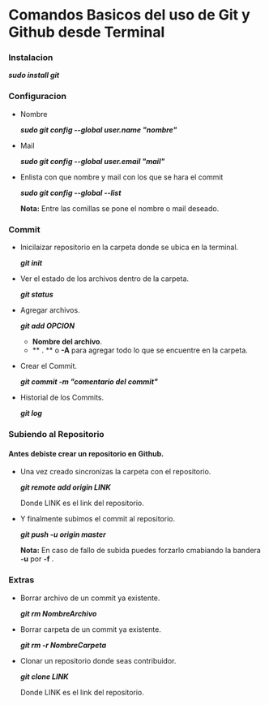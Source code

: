 # Comandos Basicos del uso de Git y Github desde Terminal

### Instalacion
***sudo install git***

### Configuracion
- Nombre

	***sudo git config --global user.name "nombre"***
- Mail

	***sudo git config --global user.email "mail"***
- Enlista con que nombre y mail con los que se hara el commit

	***sudo git config --global --list*** 

	**Nota:** Entre las comillas se pone el nombre o mail deseado.

### Commit
- Inicilaizar repositorio en la carpeta donde se ubica en la terminal.

	***git init***
- Ver el estado de los archivos dentro de la carpeta.

	***git status***
- Agregar archivos.

	***git add OPCION***
	- **Nombre del archivo**.
	- ** . ** o **-A** para agregar todo lo que se encuentre en la carpeta.
- Crear el Commit.

	***git commit -m "comentario del commit"***
- Historial de los Commits.
	
	***git log***

### Subiendo al Repositorio
#### Antes debiste crear un repositorio en Github.
- Una vez creado sincronizas la carpeta con el repositorio.

	***git remote add origin LINK***

	Donde LINK es el link del repositorio.
- Y finalmente subimos el commit al repositorio.
	
	***git push -u origin master***
	
	**Nota:** En caso de fallo de subida puedes forzarlo cmabiando la bandera **-u** por **-f**
	.
### Extras
- Borrar archivo de un commit ya existente.

	***git rm NombreArchivo***
- Borrar carpeta de un commit ya existente.

	***git rm -r NombreCarpeta***
- Clonar un repositorio donde seas contribuidor.

	***git clone LINK***

	Donde LINK es el link del repositorio.
